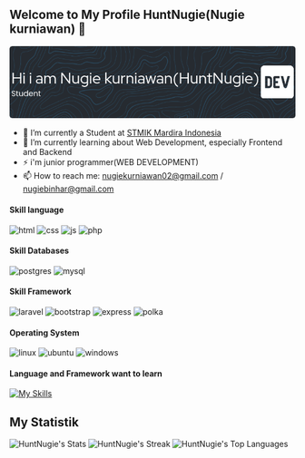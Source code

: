 ## Welcome to My Profile HuntNugie(Nugie kurniawan) 👋

![Header](img/github-header-image%20(14).png)
<!-- 
**HuntNugie/HuntNugie** is a ✨ _special_ ✨ repository because its `README.md` (this file) appears on your GitHub profile.

Here are some ideas to get you started:

- 🔭 I’m currently working on ...
- 🌱 I’m currently learning ...
- 👯 I’m looking to collaborate on ...
- 🤔 I’m looking for help with ...
- 💬 Ask me about ...
- 📫 How to reach me: ...
- 😄 Pronouns: ...
- ⚡ Fun fact: ...
-->
- 🔭 I’m currently a Student at [STMIK Mardira Indonesia](https://www.stmik-mi.ac.id/)
- 🌱 I’m currently learning about Web Development, especially Frontend and Backend
- ⚡ i'm junior programmer(WEB DEVELOPMENT)
- 📫 How to reach me: nugiekurniawan02@gmail.com / nugiebinhar@gmail.com
#### Skill language
![html](https://img.shields.io/badge/HTML5-E34F26?style=for-the-badge&logo=html5&logoColor=white) ![css](    https://img.shields.io/badge/CSS3-1572B6?style=for-the-badge&logo=css3&logoColor=white) ![js](https://img.shields.io/badge/JavaScript-323330?style=for-the-badge&logo=javascript&logoColor=F7DF1E) ![php](https://img.shields.io/badge/PHP-777BB4?style=for-the-badge&logo=php&logoColor=white) 

#### Skill Databases
![postgres](https://img.shields.io/badge/PostgreSQL-316192?style=for-the-badge&logo=postgresql&logoColor=white) ![mysql](https://img.shields.io/badge/MySQL-005C84?style=for-the-badge&logo=mysql&logoColor=white)

#### Skill Framework
![laravel](https://img.shields.io/badge/Laravel-FF2D20?style=for-the-badge&logo=laravel&logoColor=white) ![bootstrap](https://img.shields.io/badge/Bootstrap-563D7C?style=for-the-badge&logo=bootstrap&logoColor=white) ![express](https://img.shields.io/badge/Express-737780?style=for-the-badge&logo=express&logoColor=white) ![polka](https://img.shields.io/badge/Polka-737780?style=for-the-badge&logo=polka&logoColor=white)

#### Operating System
![linux](https://img.shields.io/badge/Linux-FCC624?style=for-the-badge&logo=linux&logoColor=black) ![ubuntu](https://img.shields.io/badge/ubuntu-0068C8?style=for-the-badge&logo=ubuntu&logoColor=white) ![windows](    https://img.shields.io/badge/Windows-0078D6?style=for-the-badge&logo=windows&logoColor=white)

#### Language and Framework want to learn
[![My Skills](https://skillicons.dev/icons?i=js,laravel,express,next,react)](https://skillicons.dev)
 
## My Statistik
![HuntNugie's Stats](https://github-readme-stats.vercel.app/api?username=HuntNugie&theme=tokyonight&show_icons=true&hide_border=true&count_private=true)
![HuntNugie's Streak](https://github-readme-streak-stats.herokuapp.com/?user=HuntNugie&theme=tokyonight&hide_border=false)
![HuntNugie's Top Languages](https://github-readme-stats.vercel.app/api/top-langs/?username=HuntNugie&theme=tokyonight&show_icons=true&hide_border=true&layout=compact)

